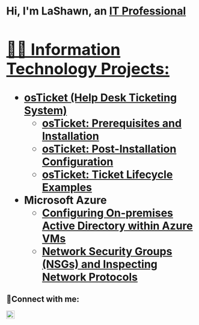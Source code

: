 <h1>Hi, I'm LaShawn, an <a href=" https://linkedin.com/in/shawn-woods-53195081/">IT Professional

<h2>👨‍💻 Information Technology Projects:</h2>

- <b>osTicket (Help Desk Ticketing System)</b>
  - [osTicket: Prerequisites and Installation](https://github.com/lashaww/osticket-prereqs)
  - [osTicket: Post-Installation Configuration](https://github.com/lashaww/post-install-config)
  - [osTicket: Ticket Lifecycle Examples](https://github.com/lashaww/ticket-lifecycle)
- <b>Microsoft Azure</b>
  - [Configuring On-premises Active Directory within Azure VMs](https://github.com/lashaww/configure-ad)
  - [Network Security Groups (NSGs) and Inspecting Network Protocols](https://github.com/lashaww/azure-network-protocols)

<h2>🤳Connect with me:</h2>


[<img align="left" alt="Lashawn | LinkedIn" width="22px" src="https://cdn.jsdelivr.net/npm/simple-icons@v3/icons/linkedin.svg" />][linkedin]


[linkedin]: https://linkedin.com/in/shawn-woods-53195081/
